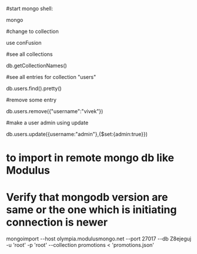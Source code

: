#start mongo shell:

mongo




#change to collection

use conFusion





#see all collections

db.getCollectionNames()





#see all entries for collection "users"

db.users.find().pretty()




#remove some entry

db.users.remove({"username":"vivek"})


#make a user admin using update

db.users.update({username:"admin"},{$set:{admin:true}})




# to import in remote mongo db like Modulus
# Verify that mongodb version are same or the one which is initiating connection is newer

mongoimport --host olympia.modulusmongo.net --port 27017 --db Z8ejeguj  -u 'root' -p 'root' --collection promotions < 'promotions.json'


